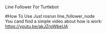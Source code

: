 Line Follower For Turtlebot

#How To Use
Just  rosrun  line_follower_node<br />
You cand find a simple video about how is work:<br />
https://youtu.be/akJZrpWbeUA
